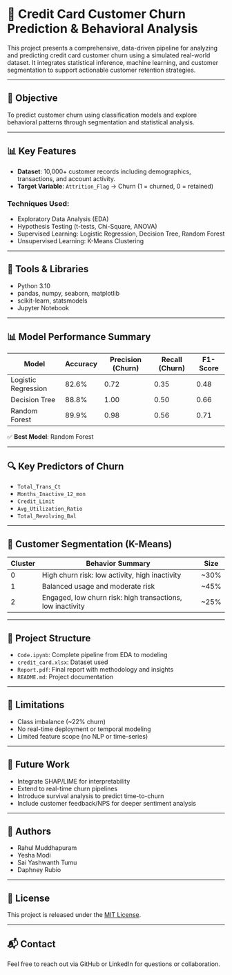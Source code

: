 # 🧠 Credit Card Customer Churn Prediction & Behavioral Analysis

This project presents a comprehensive, data-driven pipeline for analyzing and predicting credit card customer churn using a simulated real-world dataset. It integrates statistical inference, machine learning, and customer segmentation to support actionable customer retention strategies.

---

## 🎯 Objective

To predict customer churn using classification models and explore behavioral patterns through segmentation and statistical analysis.

---

## 📊 Key Features

- **Dataset**: 10,000+ customer records including demographics, transactions, and account activity.
- **Target Variable**: `Attrition_Flag` → Churn (1 = churned, 0 = retained)

### Techniques Used:
- Exploratory Data Analysis (EDA)
- Hypothesis Testing (t-tests, Chi-Square, ANOVA)
- Supervised Learning: Logistic Regression, Decision Tree, Random Forest
- Unsupervised Learning: K-Means Clustering

---

## 🧰 Tools & Libraries

- Python 3.10
- pandas, numpy, seaborn, matplotlib
- scikit-learn, statsmodels
- Jupyter Notebook

---

## 📊 Model Performance Summary

| Model              | Accuracy | Precision (Churn) | Recall (Churn) | F1-Score |
|-------------------|----------|-------------------|----------------|----------|
| Logistic Regression | 82.6%   | 0.72              | 0.35           | 0.48     |
| Decision Tree       | 88.8%   | 1.00              | 0.50           | 0.66     |
| Random Forest       | 89.9%   | 0.98              | 0.56           | 0.71     |

✅ **Best Model**: Random Forest

---

## 🔍 Key Predictors of Churn

- `Total_Trans_Ct`
- `Months_Inactive_12_mon`
- `Credit_Limit`
- `Avg_Utilization_Ratio`
- `Total_Revolving_Bal`

---

## 🎯 Customer Segmentation (K-Means)

| Cluster | Behavior Summary                                  | Size  |
|---------|---------------------------------------------------|-------|
| 0       | High churn risk: low activity, high inactivity    | ~30%  |
| 1       | Balanced usage and moderate risk                  | ~45%  |
| 2       | Engaged, low churn risk: high transactions, low inactivity | ~25%  |

---

## 📂 Project Structure

- `Code.ipynb`: Complete pipeline from EDA to modeling
- `credit_card.xlsx`: Dataset used
- `Report.pdf`: Final report with methodology and insights
- `README.md`: Project documentation

---

## 🚫 Limitations

- Class imbalance (~22% churn)
- No real-time deployment or temporal modeling
- Limited feature scope (no NLP or time-series)

---

## 🧩 Future Work

- Integrate SHAP/LIME for interpretability
- Extend to real-time churn pipelines
- Introduce survival analysis to predict time-to-churn
- Include customer feedback/NPS for deeper sentiment analysis

---

## 👤 Authors

- Rahul Muddhapuram  
- Yesha Modi  
- Sai Yashwanth Tumu  
- Daphney Rubio

---

## 📄 License

This project is released under the [MIT License](LICENSE).

---

## 📬 Contact

Feel free to reach out via GitHub or LinkedIn for questions or collaboration.
